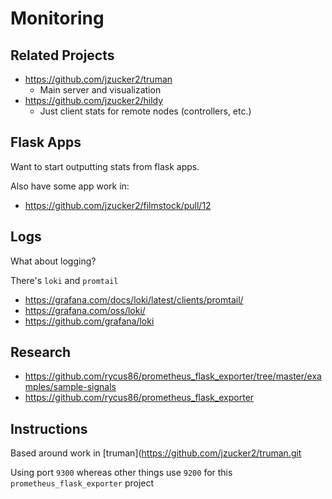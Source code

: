 # Monitoring

## Related Projects

* https://github.com/jzucker2/truman
  * Main server and visualization
* https://github.com/jzucker2/hildy
  * Just client stats for remote nodes (controllers, etc.)

## Flask Apps

Want to start outputting stats from flask apps.

Also have some app work in:

* https://github.com/jzucker2/filmstock/pull/12

## Logs

What about logging?

There's `loki` and `promtail`

* https://grafana.com/docs/loki/latest/clients/promtail/
* https://grafana.com/oss/loki/
* https://github.com/grafana/loki

## Research

* https://github.com/rycus86/prometheus_flask_exporter/tree/master/examples/sample-signals
* https://github.com/rycus86/prometheus_flask_exporter

## Instructions

Based around work in [truman](https://github.com/jzucker2/truman.git

Using port `9300` whereas other things use `9200` for this `prometheus_flask_exporter` project
